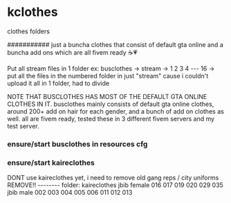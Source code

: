 # kclothes
clothes folders

########### just a buncha clothes that consist of default gta online and a buncha add ons which are all fivem ready ☕💗

Put all stream files in 1 folder
ex: busclothes -> stream -> 1 2 3 4 --- 16 -> put all the files in the numbered folder in just "stream" cause i couldn't upload it all in 1 folder, had to divide

NOTE THAT BUSCLOTHES HAS MOST OF THE DEFAULT GTA ONLINE CLOTHES IN IT.
busclothes mainly consists of default gta online clothes, around 200+ add on hair for each gender, and a bunch of add on clothes as well.
all are fivem ready, tested these in 3 different fivem servers and my test server.

### ensure/start busclothes in resources cfg
### ensure/start kaireclothes

DONT use kaireclothes yet, i need to remove old gang reps / city uniforms
	REMOVE!!
	--------
folder: kaireclothes
	jbib female
		016
		017
		019
		020
		029
		035
	jbib male
		002
		003
		004
		005
		006
		011
		012
		013
